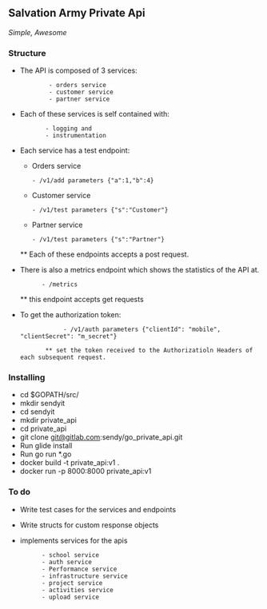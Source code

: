
## Salvation Army Private Api ##
_Simple, Awesome_


### Structure ###
* The API is composed of 3 services:

              - orders service
              - customer service
              - partner service

* Each of these services is self contained with:

             - logging and
             - instrumentation

* Each service has a test endpoint:
    - Orders service

          - /v1/add parameters {"a":1,"b":4}

    - Customer service

          - /v1/test parameters {"s":"Customer"}

    - Partner service

          - /v1/test parameters {"s":"Partner"}

    ** Each of these endpoints accepts a post request.

* There is also a metrics endpoint which shows the statistics of
the API at.

            - /metrics

    ** this endpoint accepts get requests

* To get the authorization token:

                  - /v1/auth parameters {"clientId": "mobile", "clientSecret": "m_secret"}

             ** set the token received to the Authorizatioln Headers of each subsequent request.



### Installing ###
* cd $GOPATH/src/
* mkdir sendyit
* cd sendyit
* mkdir private_api
* cd private_api
* git clone git@gitlab.com:sendy/go_private_api.git
* Run glide install
* Run  go run *.go
* docker build -t private_api:v1 .
* docker run -p 8000:8000 private_api:v1




### To do ###
* Write test cases for the services and endpoints
* Write structs for custom response objects
* implements services for the apis

            - school service
            - auth service
            - Performance service
            - infrastructure service
            - project service
            - activities service
            - upload service

